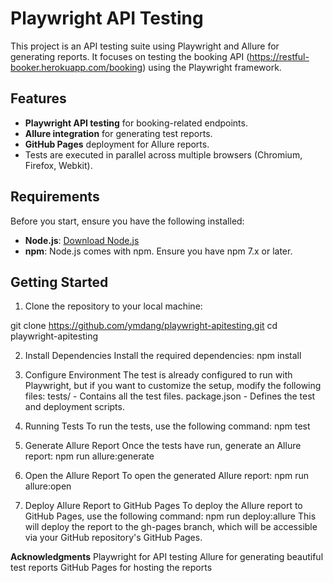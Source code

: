 # Playwright API Testing

This project is an API testing suite using Playwright and Allure for generating reports. It focuses on testing the booking API (https://restful-booker.herokuapp.com/booking) using the Playwright framework.

## Features

- **Playwright API testing** for booking-related endpoints.
- **Allure integration** for generating test reports.
- **GitHub Pages** deployment for Allure reports.
- Tests are executed in parallel across multiple browsers (Chromium, Firefox, Webkit).
  
## Requirements

Before you start, ensure you have the following installed:

- **Node.js**: [Download Node.js](https://nodejs.org/)
- **npm**: Node.js comes with npm. Ensure you have npm 7.x or later.

## Getting Started

1. Clone the repository to your local machine:

git clone https://github.com/ymdang/playwright-apitesting.git
cd playwright-apitesting

2. Install Dependencies
Install the required dependencies: npm install

3. Configure Environment
The test is already configured to run with Playwright, but if you want to customize the setup, modify the following files:
tests/ - Contains all the test files.
package.json - Defines the test and deployment scripts.

4. Running Tests
To run the tests, use the following command: npm test

5. Generate Allure Report
Once the tests have run, generate an Allure report: npm run allure:generate

6. Open the Allure Report
To open the generated Allure report: npm run allure:open

7. Deploy Allure Report to GitHub Pages
To deploy the Allure report to GitHub Pages, use the following command: npm run deploy:allure
This will deploy the report to the gh-pages branch, which will be accessible via your GitHub repository's GitHub Pages.


**Acknowledgments**
Playwright for API testing
Allure for generating beautiful test reports
GitHub Pages for hosting the reports

